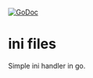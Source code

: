 [![GoDoc](https://godoc.org/github.com/KarpelesLab/ini?status.svg)](https://godoc.org/github.com/KarpelesLab/ini)

# ini files

Simple ini handler in go.
